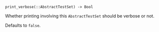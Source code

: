 ```
print_verbose(::AbstractTestSet) -> Bool
```

Whether printing involving this `AbstractTestSet` should be verbose or not.

Defaults to `false`.
